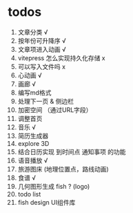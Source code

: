 # todos

1. 文章分类 √
2. 按年份可升降序 √
3. 文章项进入动画 √
4. vitepress 怎么实现持久化存储 x
5. 可以写入文件吗 x
6. 心动画 √
7. 画廊 √
8. 编写md格式
9. 处理下一页 & 侧边栏
10. 加密空间 （通过URL字段）
11. 调整首页
12. 音乐 √
13. 简历生成器 
14. explore 3D
15. 结合日历实现 到时间点 通知事项 的功能
16. 语音播放 √
17. 旅游图床 (地理位置点，路线动画)
18. 食谱 √
19. 几何图形生成 fish ? (logo)
20. todo list
21. fish design UI组件库